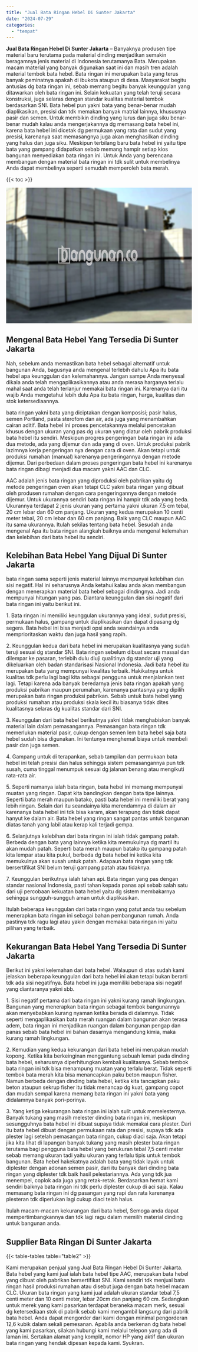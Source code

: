 ```yaml
---
title: "Jual Bata Ringan Hebel Di Sunter Jakarta"
date: "2024-07-29"
categories: 
  - "tempat"
---
```


**Jual Bata Ringan Hebel Di Sunter Jakarta** – Banyaknya produsen tipe material baru terutama pada material dinding menjadikan semakin beragamnya jenis material di Indonesia terutamanya Bata. Merupakan macam material yang banyak digunakan saat ini dan masih tren adalah material tembok bata hebel. Bata ringan ini merupakan bata yang terus banyak peminatnya apakah di ibukota ataupun di desa. Masyarakat begitu antusias dg bata ringan ini, sebab memang begitu banyak keunggulan yang ditawarkan oleh bata ringan ini. Selain kekuatan yang telah teruji secara konstruksi, juga selaras dengan standar kualitas material tembok berdasarkan SNI. Bata hebel pun yakni bata yang benar-benar mudah diaplikasikan, presisi dan tdk memakan banyak matrial lainnya, khususnya pasir dan semen. Untuk membikin dinding yang lurus dan juga siku benar-benar mudah kalau anda mengerjakannya dg memasang bata hebel ini, karena bata hebel ini dicetak dg permukaan yang rata dan sudut yang presisi, karenanya saat memasangnya juga akan menghasilkan dinding yang halus dan juga siku. Meskipun terbilang baru bata hebel ini yaitu tipe bata yang gampang didapatkan sebab memang hampir setiap kios bangunan menyediakan bata ringan ini. Untuk Anda yang berencana membangun dengan material bata ringan ini tdk sulit untuk membelinya Anda dapat membelinya seperti semudah memperoleh bata merah.

{{< toc >}}

![Jual Bata Ringan Hebel Di Sunter Jakarta](/images/jual-hebel-murah-37.png)

## Mengenal Bata Hebel Yang Tersedia Di Sunter Jakarta

Nah, sebelum anda memastikan bata hebel sebagai alternatif untuk bangunan Anda, bagusnya anda mengenal terlebih dahulu Apa itu bata hebel apa keunggulan dan kelemahannya. Jangan sampe Anda menyesal dikala anda telah mengaplikasikannya atau anda merasa harganya terlalu mahal saat anda telah terlanjur memakai bata ringan ini. Karenanya dari itu wajib Anda mengetahui lebih dulu Apa itu bata ringan, harga, kualitas dan stok ketersediaannya.

bata ringan yakni bata yang diciptakan dengan komposisi; pasir halus, semen Portland, pasta sterofom dan air, ada juga yang menambahkan cairan aditif. Bata hebel ini proses pencetakannya melalui pencetakan khusus dengan ukuran yang pas dg ukuran yang diatur oleh pabrik produksi bata hebel itu sendiri. Meskipun progres pengeringan bata ringan ini ada dua metode, ada yang dijemur dan ada yang di oven. Untuk produksi pabrik lazimnya kerja pengeringan nya dengan cara di oven. Akan tetapi untuk produksi rumahan (manual) karenanya pengeringannya dengan metode dijemur. Dari perbedaan dalam proses pengeringan bata hebel ini karenanya bata ringan dibagi menjadi dua macam yakni AAC dan CLC.

AAC adalah jenis bata ringan yang diproduksi oleh pabrikan yaitu dg metode pengeringan oven akan tetapi CLC yakni bata ringan yang dibuat oleh produsen rumahan dengan cara pengeringannya dengan metode dijemur. Untuk ukurannya sendiri bata ringan ini hampir tdk ada yang beda. Ukurannya terdapat 2 jenis ukuran yang pertama yakni ukuran 7.5 cm tebal, 20 cm lebar dan 60 cm panjang. Ukuran yang kedua merupakan 10 centi meter tebal, 20 cm lebar dan 60 cm panjang. Baik yang CLC maupun AAC itu sama ukurannya. Itulah sekilas tentang bata hebel. Sesudah anda mengenal Apa itu bata ringan alangkah baiknya anda mengenal kelemahan dan kelebihan dari bata hebel itu sendiri.

## Kelebihan Bata Hebel Yang Dijual Di Sunter Jakarta

bata ringan sama seperti jenis material lainnya mempunyai kelebihan dan sisi negatif. Hal ini seharusnya Anda ketahui kalau anda akan membangun dengan menerapkan material bata hebel sebagai dindingnya. Jadi anda mempunyai hitungan yang pas. Diantara keunggulan dan sisi negatif dari bata ringan ini yaitu berikut ini.

1\. Bata ringan ini memiliki keunggulan ukurannya yang ideal, sudut presisi, permukaan halus, gampang untuk diaplikasikan dan dapat dipasang dg segera. Bata hebel ini bisa menjadi opsi anda seandainya anda memprioritaskan waktu dan juga hasil yang rapih.

2\. Keunggulan kedua dari bata hebel ini merupakan kualitasnya yang sudah teruji sesuai dg standar SNI. Bata ringan sebelum dibuat secara massal dan dilempar ke pasaran, terlebih dulu diuji qualitinya dg standar uji yang dikeluarkan oleh badan standarisasi Nasional Indonesia. Jadi bata hebel itu merupakan bata yang mempunyai kwalitas terbaik. Hakikatnya untuk kualitas tdk perlu lagi bagi kita sebagai pengguna untuk menjalankan test lagi. Tetapi karena ada banyak beredarnya jenis bata ringan apakah yang produksi pabrikan maupun perumahan, karenanya pantasnya yang dipilih merupakan bata ringan produksi pabrikan. Sebab untuk bata hebel yang produksi rumahan atau produksi skala kecil itu biasanya tidak dites kualitasnya selaras dg kualitas standar dari SNI.

3\. Keunggulan dari bata hebel berikutnya yakni tidak menghabiskan banyak material lain dalam pemasangannya. Pemasangan bata ringan tdk memerlukan material pasir, cukup dengan semen lem bata hebel saja bata hebel sudah bisa digunakan. Ini tentunya menghemat biaya untuk membeli pasir dan juga semen.

4\. Gampang untuk di terapankan, sebab tampilan dan permukaan bata hebel ini telah presisi dan halus sehingga sistem pemasangannya pun tdk susah, cuma tinggal menumpuk sesuai dg jalanan benang atau mengikuti rata-rata air.

5\. Seperti namanya ialah bata ringan, bata hebel ini memang mempunyai muatan yang ringan. Dapat kita bandingkan dengan bata tipe lainnya. Seperti bata merah maupun batako, pasti bata hebel ini memiliki berat yang lebih ringan. Selain dari itu seandainya kita merendamnya di dalam air karenanya bata hebel ini tdk bisa karam, akan terapung dan tidak dapat hanyut ke dalam air. Bata hebel yang ringan sangat pantas untuk bangunan diatas tanah yang labil atau kerap kali terjadi gempa.

6\. Selanjutnya kelebihan dari bata ringan ini ialah tidak gampang patah. Berbeda dengan bata yang lainnya ketika kita memukulnya dg martil itu akan mudah patah. Seperti bata merah maupun batako itu gampang patah kita lempar atau kita pukul, berbeda dg bata hebel ini ketika kita memukulnya akan susah untuk patah. Adapaun bata ringan yang tdk bersertifikat SNI belum teruji gampang patah atau tidaknya.

7\. Keunggulan berikutnya ialah tahan api. Bata ringan yang pas dengan standar nasional Indonesia, pasti tahan kepada panas api sebab salah satu dari uji percobaan kekuatan bata hebel yaitu dg sistem membakarnya sehingga sungguh-sungguh aman untuk diaplikasikan.

Itulah beberapa keunggulan dari bata ringan yang patut anda tau sebelum menerapkan bata ringan ini sebagai bahan pembangunan rumah. Anda pastinya tdk ragu lagi atau yakin dengan memakai bata ringan ini yaitu pilihan yang terbaik.

## Kekurangan Bata Hebel Yang Tersedia Di Sunter Jakarta

Berikut ini yakni kelemahan dari bata hebel. Walaupun di atas sudah kami jelaskan beberapa keunggulan dari bata hebel ini akan tetapi bukan berarti tdk ada sisi negatifnya. Bata hebel ini juga memiliki beberapa sisi negatif yang diantaranya yakni sbb.

1\. Sisi negatif pertama dari bata ringan ini yakni kurang ramah lingkungan. Bangunan yang menerapkan bata ringan sebagai tembok bangunannya akan menyebabkan kurang nyaman ketika berada di dalamnya. Tidak seperti mengaplikasikan bata merah ruangan dalam bangunan akan terasa adem, bata ringan ini menjadikan ruangan dalam bangunan pengap dan panas sebab bata hebel ini bahan dasarnya mengandung kimia, maka kurang ramah lingkungan.

2\. Kemudian yang kedua kekurangan dari bata hebel ini merupakan mudah kopong. Ketika kita berkeinginan menggantung sebuah lemari pada dinding bata hebel, seharusnya diperhitungkan kembali kualitasnya. Sebab tembok bata ringan ini tdk bisa menampung muatan yang terlalu berat. Tidak seperti tembok bata merah kita bisa menancapkan paku beton maupun fisher. Namun berbeda dengan dinding bata hebel, ketika kita tancapkan paku beton ataupun sekrup fisher itu tidak menancap dg kuat, gampang copot dan mudah sempal karena memang bata ringan ini yakni bata yang didalamnya banyak pori-porinya.

3\. Yang ketiga kekurangan bata ringan ini ialah sulit untuk memelesternya. Banyak tukang yang masih melester dinding bata ringan ini, meskipun sesungguhnya bata hebel ini dibuat supaya tidak memakai cara plester. Dari itu bata hebel dibuat dengan permukaan rata dan presisi, supaya tdk ada plester lagi setelah pemasangan bata ringan, cukup diaci saja. Akan tetapi jika kita lihat di lapangan banyak tukang yang masih plester bata ringan terutama bagi pengguna bata hebel yang berukuran tebal 7,5 centi meter sebab memang ukuran tadi yaitu ukuran yang terlalu tipis untuk tembok bangunan. Bata hebel hakekatnya adalah bata yang tidak layak untuk diplester dengan adonan semen pasir, dari itu banyak dari dinding bata ringan yang diplester tdk baik hasil pelestariannya. Ada yang tdk jua menempel, coplok ada juga yang retak-retak. Berdasarkan hemat kami sendiri baiknya bata ringan ini tdk perlu diplester cukup di aci saja. Kalau memasang bata ringan ini dg pasangan yang rapi dan rata karenanya plesteran tdk diperlukan lagi cukup diaci telah halus.

Itulah macam-macam kekurangan dari bata hebel, Semoga anda dapat mempertimbangkannya dan tdk lagi ragu dalam memilih material dinding untuk bangunan anda.

## Supplier Bata Ringan Di Sunter Jakarta

{{< table-tables table="table2" >}}

Kami merupakan penjual yang Jual Bata Ringan Hebel Di Sunter Jakarta. Bata hebel yang kami jual ialah bata hebel tipe AAC, merupakan bata hebel yang dibuat oleh pabrikan bersertifikat SNI. Kami sendiri tdk menjual bata ringan hasil produksi rumahan atau disebut juga dengan bata hebel macam CLC. Ukuran bata ringan yang kami jual adalah ukuran standar tebal 7,5 centi meter dan 10 centi meter, lebar 20cm dan panjang 60 cm. Sedangkan untuk merek yang kami pasarkan terdapat beraneka macam merk, sesuai dg ketersediaan stok di pabrik sebab kami mengambil langsung dari pabrik bata hebel. Anda dapat mengorder dari kami dengan minimal pengorderan 12,6 kubik dalam sekali pemesanan. Apabila anda berkenan dg bata hebel yang kami pasarkan, silakan hubungi kami melalui telepon yang ada di laman ini. Sertakan alamat yang komplit, nomor HP yang aktif dan ukuran bata ringan yang hendak dipesan kepada kami. Syukran.
